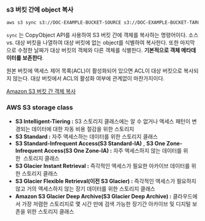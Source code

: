 ### s3 버킷 간에 object 복사

```bash
aws s3 sync s3://DOC-EXAMPLE-BUCKET-SOURCE s3://DOC-EXAMPLE-BUCKET-TARGET
```

`sync` 는 CopyObject API를 사용하여 S3 버킷 간에 객체를 복사하는 명령어이다. 소스 vs. 대상 버킷을 나열하여 대상 버킷에 없는 object를 식별하여 복사한다. 또한 마지막으로 수정한 날짜가 대상 버킷의 객체와 다른 객체를 식별한다. **기본적으로 객체 메타데이터를 보존한다**.

원본 버킷에 액세스 제어 목록(ACL)이 활성화되어 있으면 ACL이 대상 버킷으로 복사되지 않는다. 대상 버킷에서 ACL의 활성화 여부에 관계없이 마찬가지이다.

[Amazon S3 버킷 간 객체 복사](https://aws.amazon.com/ko/premiumsupport/knowledge-center/move-objects-s3-bucket/)

### AWS S3 storage class

- **S3 Intelligent-Tiering :** S3 스토리지 클래스에는 알 수 없거나 액세스 패턴이 변경되는 데이터에 대한 자동 비용 절감을 위한 스토리지
- **S3 Standard :** 자주 액세스하는 데이터를 위한 스토리지 클래스
- **S3 Standard-Infrequent Access(S3 Standard-IA)** , **S3 One Zone-Infrequent Access(S3 One Zone-IA) :** 자주 액세스하지 않는 데이터를 위한  스토리지 클래스
- **S3 Glacier Instant Retrieval :** 즉각적인 액세스가 필요한 아카이브 데이터를 위한 스토리지 클래스
- **S3 Glacier Flexible Retrieval(이전 S3 Glacier) :** 즉각적인 액세스가 필요하지 않고 거의 액세스하지 않는 장기 데이터를 위한 스토리지 클래스
- **Amazon S3 Glacier Deep Archive(S3 Glacier Deep Archive) :** 클라우드에서 가장 저렴한 스토리지로 몇 시간 만에 검색 가능한 장기간 아카이브 및 디지털 보존을 위한 스토리지 클래스